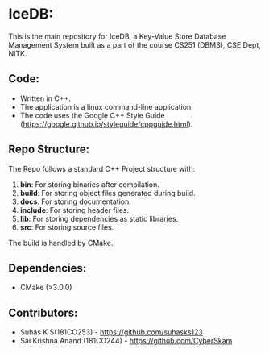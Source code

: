 # IceDB:
This is the main repository for IceDB, a Key-Value Store Database Management System built as a part of the course CS251 (DBMS), CSE Dept, NITK.

## Code:
- Written in C++.
- The application is a linux command-line application.
- The code uses the Google C++ Style Guide (https://google.github.io/styleguide/cppguide.html).

## Repo Structure:
The Repo follows a standard C++ Project structure with:
1. **bin**: For storing binaries after compilation.
2. **build**: For storing object files generated during build.
3. **docs**: For storing documentation.
4. **include**: For storing header files.
5. **lib**: For storing dependencies as static libraries.
6. **src**: For storing source files.

The build is handled by CMake.

## Dependencies:
- CMake (>3.0.0)


## Contributors:
- Suhas K S(181CO253) - https://github.com/suhasks123
- Sai Krishna Anand (181CO244) - https://github.com/CyberSkam
